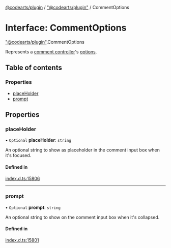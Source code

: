 [@codearts/plugin](../README.md) / ["@codearts/plugin"](../modules/_codearts_plugin_.md) / CommentOptions

# Interface: CommentOptions

["@codearts/plugin"](../modules/_codearts_plugin_.md).CommentOptions

Represents a [comment controller](codearts_plugin_.CommentController.md)'s [options](codearts_plugin_.CommentController.md#options).

## Table of contents

### Properties

- [placeHolder](codearts_plugin_.CommentOptions.md#placeholder)
- [prompt](codearts_plugin_.CommentOptions.md#prompt)

## Properties

### placeHolder

• `Optional` **placeHolder**: `string`

An optional string to show as placeholder in the comment input box when it's focused.

#### Defined in

[index.d.ts:15806](https://github.com/shuyaqian/cloudide-plugin-api/blob/5b69219/index.d.ts#L15806)

___

### prompt

• `Optional` **prompt**: `string`

An optional string to show on the comment input box when it's collapsed.

#### Defined in

[index.d.ts:15801](https://github.com/shuyaqian/cloudide-plugin-api/blob/5b69219/index.d.ts#L15801)
